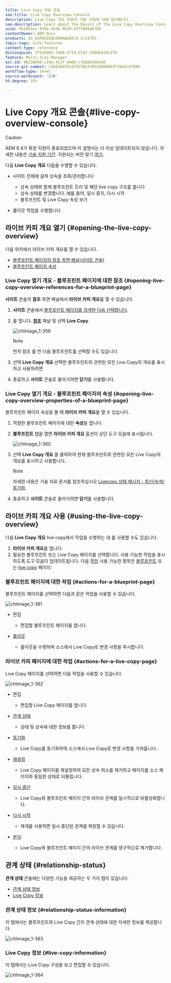 ```yaml
---
title: Live Copy 개요 콘솔
seo-title: Live Copy Overview Console
description: Live Copy 개요 콘솔의 기본 사항에 대해 알아봅니다.
seo-description: Learn about the basics of the Live Copy Overview Console.
uuid: 6b1841ec-950e-455b-9b30-b5f5050a67b8
contentOwner: AEM Docs
products: SG_EXPERIENCEMANAGER/6.4/SITES
topic-tags: site-features
content-type: reference
discoiquuid: 3763e985-7dd8-47fd-bfdf-2368b424c270
feature: Multi Site Manager
exl-id: 96238d40-c19a-4c1f-9400-c7bb8636b448
source-git-commit: c5b816d74c6f02f85476d16868844f39b4c47996
workflow-type: tm+mt
source-wordcount: '570'
ht-degree: 35%

---
```


# Live Copy 개요 콘솔{#live-copy-overview-console}

>[!CAUTION]
>
>AEM 6.4가 확장 지원이 종료되었으며 이 설명서는 더 이상 업데이트되지 않습니다. 자세한 내용은 [기술 지원 기간](https://helpx.adobe.com/kr/support/programs/eol-matrix.html). 지원되는 버전 찾기 [여기](https://experienceleague.adobe.com/docs/).

다음 **Live Copy 개요** 다음을 수행할 수 있습니다.

* 사이트 전체에 걸쳐 상속을 조회/관리합니다:

   * 상속 상태와 함께 블루프린트 트리 및 해당 live copy 구조를 봅니다
   * 상속 상태를 변경합니다. 예를 들어, 일시 중지, 다시 시작
   * 블루프린트 및 Live Copy 속성 보기

* 롤아웃 작업을 수행합니다

## 라이브 카피 개요 열기 {#opening-the-live-copy-overview}

다음 위치에서 라이브 카피 개요를 열 수 있습니다.

* [블루프린트 페이지의 참조 측면 패널(사이트 콘솔)](#opening-live-copy-overview-references-for-a-blueprint-page)
* [블루프린트 페이지 속성](#opening-live-copy-overview-properties-of-a-blueprint-page)

### Live Copy 열기 개요 - 블루프린트 페이지에 대한 참조 {#opening-live-copy-overview-references-for-a-blueprint-page}

**사이트** 콘솔의 **참조** 측면 패널에서 **라이브 카피 개요**&#x200B;를 열 수 있습니다.

1. **사이트** 콘솔에서 [블루프린트 페이지를 검색한 다음 선택합니다](/help/sites-authoring/basic-handling.md#viewing-and-selecting-resources).
1. 를 엽니다. **[참조](/help/sites-authoring/basic-handling.md#references)** 패널 및 선택 **Live Copy**.

   ![chlimage_1-359](assets/chlimage_1-359.png)

   >[!NOTE]
   >
   >먼저 참조 를 연 다음 블루프린트를 선택할 수도 있습니다.

1. 선택 **Live Copy 개요** 선택한 블루프린트와 관련된 모든 Live Copy의 개요를 표시하고 사용하려면
1. 종료하고 **사이트** 콘솔로 돌아가려면 **닫기**&#x200B;를 사용합니다.

### Live Copy 열기 개요 - 블루프린트 페이지의 속성 {#opening-live-copy-overview-properties-of-a-blueprint-page}

블루프린트 페이지 속성을 볼 때 **라이브 카피 개요**&#x200B;를 열 수 있습니다.

1. 적절한 블루프린트 페이지에 대한 **속성**&#x200B;을 엽니다.
1. **블루프린트** 탭을 열면 **라이브 카피 개요** 옵션이 상단 도구 모음에 표시됩니다.

   ![chlimage_1-360](assets/chlimage_1-360.png)

1. 선택 **Live Copy 개요** 를 클릭하여 현재 블루프린트와 관련된 모든 Live Copy의 개요를 표시하고 사용합니다.

   >[!NOTE]
   >
   >자세한 내용은 기술 자료 문서를 참조하십시오 [Livecopy 상태 메시지 - 최신/녹색/동기화](https://helpx.adobe.com/experience-manager/kb/livecopy-status-message---up-to-date-green-in-sync.html).

1. 종료하고 **사이트** 콘솔로 돌아가려면 **닫기**&#x200B;를 사용합니다.

## 라이브 카피 개요 사용 {#using-the-live-copy-overview}

다음 **Live Copy 개요** live copy에서 작업을 수행하는 데 를 사용할 수도 있습니다.

1. **라이브 카피 개요**&#x200B;를 엽니다.
1. 필요한 블루프린트 또는 Live Copy 페이지를 선택합니다. 사용 가능한 작업을 표시하도록 도구 모음이 업데이트됩니다. 다음 [작업](/help/sites-administering/msm.md#terms-used) 사용 가능한 항목은 [블루프린트](#actions-for-a-blueprint-page) 또는 [live copy](#actions-for-a-live-copy-page) 페이지:

### 블루프린트 페이지에 대한 작업 {#actions-for-a-blueprint-page}

블루프린트 페이지를 선택하면 다음과 같은 작업을 사용할 수 있습니다.

![chlimage_1-361](assets/chlimage_1-361.png)

* 편집

   * 편집할 블루프린트 페이지를 엽니다.

* [롤아웃](/help/sites-administering/msm.md#rollout-and-synchronize)

   * 롤아웃을 수행하여 소스에서 Live Copy로 변경 사항을 푸시합니다.

### 라이브 카피 페이지에 대한 작업 {#actions-for-a-live-copy-page}

Live Copy 페이지를 선택하면 다음 작업을 사용할 수 있습니다.

![chlimage_1-362](assets/chlimage_1-362.png)

* 편집

   * 편집할 Live Copy 페이지를 엽니다.

* [관계 상태](#relationship-status)

   * 상태 및 상속에 대한 정보를 봅니다.

* [동기화](/help/sites-administering/msm.md#rollout-and-synchronize)

   * Live Copy를 동기화하여 소스에서 Live Copy로 변경 사항을 가져옵니다.

* [재설정](/help/sites-administering/msm-livecopy.md#resetting-a-live-copy-page)

   * Live Copy 페이지를 재설정하여 모든 상속 취소를 제거하고 페이지를 소스 페이지와 동일한 상태로 되돌립니다.

* [일시 중단](/help/sites-administering/msm.md#suspending-and-cancelling-inheritance-and-synchronization)

   * Live Copy와 블루프린트 페이지 간의 라이브 관계를 일시적으로 비활성화합니다.

* [다시 시작](/help/sites-administering/msm-livecopy.md#resuming-inheritance-for-a-page)

   * 재개를 사용하면 일시 중단된 관계를 복원할 수 있습니다.

* [분리](/help/sites-administering/msm.md#detaching-a-live-copy)

   * Live Copy와 블루프린트 페이지 간의 라이브 관계를 영구적으로 제거합니다.

## 관계 상태 {#relationship-status}

**관계 상태** 콘솔에는 다양한 기능을 제공하는 두 가지 탭이 있습니다:

* [관계 상태 정보](#relationship-status-information)
* [Live Copy 정보](#live-copy-information)

### 관계 상태 정보 {#relationship-status-information}

이 탭에서는 블루프린트와 Live Copy 간의 관계 상태에 대한 자세한 정보를 제공합니다.

![chlimage_1-363](assets/chlimage_1-363.png)

### Live Copy 정보 {#live-copy-information}

이 탭에서는 Live Copy 구성을 보고 편집할 수 있습니다.

![chlimage_1-364](assets/chlimage_1-364.png)
